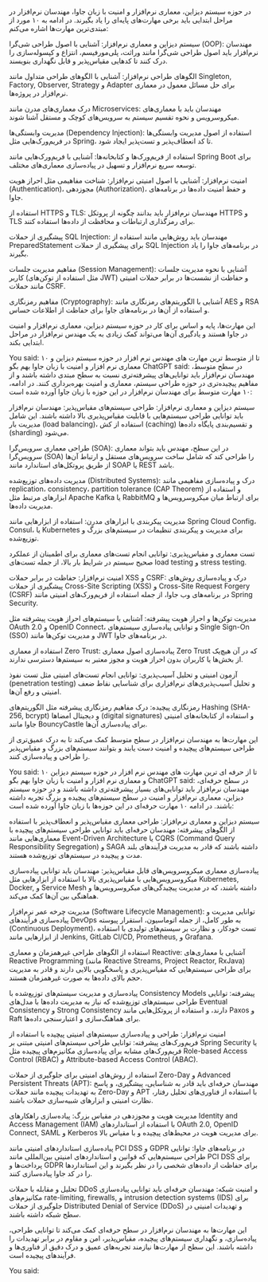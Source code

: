 در حوزه سیستم دیزاین، معماری نرم‌افزار و امنیت با زبان جاوا، مهندسان نرم‌افزار در مراحل ابتدایی باید برخی مهارت‌های پایه‌ای را یاد بگیرند. در ادامه به ۱۰ مورد از مبتدی‌ترین مهارت‌ها اشاره می‌کنم:

سیستم دیزاین و معماری نرم‌افزار:
آشنایی با اصول طراحی شی‌گرا (OOP): مهندسان نرم‌افزار باید اصول طراحی شی‌گرا مانند وراثت، پلی‌مورفیسم، انتزاع و کپسوله‌سازی را درک کنند تا کدهایی مقیاس‌پذیر و قابل نگهداری بنویسند.

الگوهای طراحی نرم‌افزار: آشنایی با الگوهای طراحی متداول مانند Singleton, Factory, Observer, Strategy و Adapter برای حل مسائل معمول در معماری نرم‌افزار در پروژه‌ها.

درک معماری‌های مدرن مانند Microservices: مهندسان باید با معماری‌های میکروسرویس و نحوه تقسیم سیستم به سرویس‌های کوچک و مستقل آشنا شوند.

مدیریت وابستگی‌ها (Dependency Injection): استفاده از اصول مدیریت وابستگی‌ها در فریم‌ورک‌هایی مثل Spring، تا کد انعطاف‌پذیر و تست‌پذیر ایجاد شود.

استفاده از فریم‌ورک‌ها و کتابخانه‌ها: آشنایی با فریم‌ورک‌هایی مانند Spring Boot برای توسعه سریع نرم‌افزار و تسهیل در پیاده‌سازی معماری‌های مختلف.

امنیت نرم‌افزار:
آشنایی با اصول امنیتی نرم‌افزار: شناخت مفاهیمی مثل احراز هویت (Authentication)، مجوزدهی (Authorization)، و حفظ امنیت داده‌ها در برنامه‌های جاوا.

استفاده از HTTPS و TLS: مهندسان نرم‌افزار باید بدانند چگونه از پروتکل HTTPS و TLS برای رمزگذاری ارتباطات و محافظت از داده‌ها استفاده کنند.

پیشگیری از حملات SQL Injection: مهندسان باید روش‌هایی مانند استفاده از PreparedStatement برای پیشگیری از حملات SQL Injection در برنامه‌های جاوا را یاد بگیرند.

مفاهیم مدیریت جلسات (Session Management): آشنایی با نحوه مدیریت جلسات کاربر (مثل استفاده از توکن‌های JWT) و حفاظت از نشست‌ها در برابر حملات امنیتی مانند حملات CSRF.

مفاهیم رمزنگاری (Cryptography): آشنایی با الگوریتم‌های رمزنگاری مانند AES و RSA و استفاده از آن‌ها در برنامه‌های جاوا برای حفاظت از اطلاعات حساس.

این مهارت‌ها، پایه و اساس برای کار در حوزه سیستم دیزاین، معماری نرم‌افزار و امنیت در جاوا هستند و یادگیری آن‌ها می‌تواند کمک زیادی به یک مهندس نرم‌افزار در مراحل ابتدایی بکند.


You said:
۱۰ تا از متوسط ترین مهارت های مهندس نرم افزار در حوزه سیستم دیزاین و معماری نرم افزار و امنیت با زبان جاوا بهم بگو
ChatGPT said:
در سطح متوسط، مهندسان نرم‌افزار باید توانایی‌های پیشرفته‌تری نسبت به سطح مبتدی داشته باشند و از مفاهیم پیچیده‌تری در حوزه طراحی سیستم، معماری و امنیت بهره‌برداری کنند. در ادامه، ۱۰ مهارت متوسط برای مهندسان نرم‌افزار در این حوزه با زبان جاوا آورده شده است:

سیستم دیزاین و معماری نرم‌افزار:
طراحی سیستم‌های مقیاس‌پذیر: مهندسان نرم‌افزار باید توانایی طراحی سیستم‌هایی با قابلیت مقیاس‌پذیری بالا داشته باشند. این شامل مدیریت بار (load balancing)، استفاده از کش (caching) و تقسیم‌بندی پایگاه داده‌ها (sharding) می‌شود.

طراحی معماری سرویس‌گرا (SOA): در این سطح، مهندس باید بتواند معماری سرویس‌گرا (SOA) را طراحی کند که شامل ساخت سرویس‌های مستقل و ارتباط آن‌ها از طریق پروتکل‌های استاندارد مانند SOAP یا REST باشد.

مدیریت داده‌های توزیع‌شده (Distributed Systems): درک و پیاده‌سازی مفاهیمی مانند replication، consistency، partition tolerance (CAP Theorem) و استفاده از ابزارهای مرتبط مثل Apache Kafka یا RabbitMQ برای ارتباط میان میکروسرویس‌ها و مدیریت داده‌ها.

مدیریت پیکربندی با ابزارهای مدرن: استفاده از ابزارهایی مانند Spring Cloud Config، Consul، یا Kubernetes برای مدیریت و پیکربندی تنظیمات در سیستم‌های بزرگ و توزیع‌شده.

تست معماری و مقیاس‌پذیری: توانایی انجام تست‌های معماری برای اطمینان از عملکرد صحیح سیستم در شرایط بار بالا، از جمله تست‌های load testing و stress testing.

امنیت نرم‌افزار:
حفاظت در برابر حملات XSS و CSRF: درک و پیاده‌سازی روش‌های پیشگیری از حملات Cross-Site Scripting (XSS) و Cross-Site Request Forgery (CSRF) در برنامه‌های وب جاوا، از جمله استفاده از فریم‌ورک‌های امنیتی مانند Spring Security.

مدیریت توکن‌ها و احراز هویت پیشرفته: آشنایی با سیستم‌های احراز هویت پیشرفته مثل OAuth 2.0 و OpenID Connect، و توانایی پیاده‌سازی سیستم‌های Single Sign-On (SSO) و مدیریت توکن‌ها مانند JWT در برنامه‌های جاوا.

استفاده از معماری Zero Trust: پیاده‌سازی اصول معماری Zero Trust که در آن هیچ‌یک از بخش‌ها یا کاربران بدون احراز هویت و مجوز معتبر به سیستم‌ها دسترسی ندارند.

آزمون امنیتی و تحلیل آسیب‌پذیری: توانایی انجام تست‌های امنیتی مثل تست نفوذ (penetration testing) و تحلیل آسیب‌پذیری‌های نرم‌افزاری برای شناسایی نقاط ضعف امنیتی و رفع آن‌ها.

رمزنگاری پیچیده: درک مفاهیم رمزنگاری پیشرفته مثل الگوریتم‌های Hashing (SHA-256, bcrypt) و دیجیتال امضاها (digital signatures) و استفاده از کتابخانه‌های امنیتی جاوا مانند BouncyCastle برای پیاده‌سازی آن‌ها.

این مهارت‌ها به مهندسان نرم‌افزار در سطح متوسط کمک می‌کند تا به درک عمیق‌تری از طراحی سیستم‌های پیچیده و امنیت دست یابند و بتوانند سیستم‌های بزرگ و مقیاس‌پذیر را طراحی و پیاده‌سازی کنند.


You said:
۱۰ تا از حرفه ای ترین مهارت های مهندس نرم افزار در حوزه سیستم دیزاین و معماری نرم افزار و امنیت با زبان جاوا بهم بگو
ChatGPT said:
در سطح حرفه‌ای، مهندسان نرم‌افزار باید توانایی‌های بسیار پیشرفته‌تری داشته باشند و در حوزه سیستم دیزاین، معماری نرم‌افزار و امنیت در سطح سیستم‌های پیچیده و بزرگ تجربه داشته باشند. در ادامه ۱۰ مهارت حرفه‌ای در این حوزه‌ها با زبان جاوا آورده شده است:

سیستم دیزاین و معماری نرم‌افزار:
طراحی معماری مقیاس‌پذیر و انعطاف‌پذیر با استفاده از الگوهای پیشرفته: مهندسان حرفه‌ای باید توانایی طراحی سیستم‌های پیچیده با معماری‌هایی مانند Event-Driven Architecture یا CQRS (Command Query Responsibility Segregation) و SAGA داشته باشند که قادر به مدیریت فرآیندهای بلند مدت و پیچیده در سیستم‌های توزیع‌شده هستند.

پیاده‌سازی معماری میکروسرویس‌های قابل مقیاس‌پذیر: مهندسان باید توانایی پیاده‌سازی میکروسرویس‌هایی با مقیاس‌پذیری بالا با استفاده از ابزارهایی مثل Kubernetes, Docker, و Service Mesh داشته باشند، که در مدیریت پیچیدگی‌های میکروسرویس‌ها و هماهنگی بین آن‌ها کمک می‌کند.

مدیریت چرخه عمر نرم‌افزار (Software Lifecycle Management): توانایی مدیریت و پیاده‌سازی فرآیندهای DevOps به طور کامل، از جمله اتوماسیون، استقرار پیوسته (Continuous Deployment)، تست خودکار، و نظارت بر سیستم‌های تولیدی با استفاده از ابزارهایی مانند Jenkins, GitLab CI/CD, Prometheus, و Grafana.

استفاده از الگوهای طراحی غیرهمزمان و معماری Reactive: آشنایی با معماری‌های Reactive Programming (مانند Reactive Streams, Project Reactor, RxJava) برای طراحی سیستم‌هایی که مقیاس‌پذیری و پاسخگویی بالایی دارند و قادر به مدیریت حجم بالای داده‌ها به صورت غیرهمزمان هستند.

پیاده‌سازی و مدیریت سیستم‌های توزیع‌شده با Consistency Models پیشرفته: توانایی طراحی سیستم‌های توزیع‌شده که نیاز به مدیریت داده‌ها با مدل‌های Eventual Consistency و Strong Consistency دارند، و استفاده از پروتکل‌هایی مانند Paxos و Raft برای هماهنگ‌سازی و اعتبارسنجی داده‌ها.

امنیت نرم‌افزار:
طراحی و پیاده‌سازی سیستم‌های امنیتی پیچیده با استفاده از فریم‌ورک‌های پیشرفته: توانایی طراحی سیستم‌های امنیتی مبتنی بر Spring Security یا فریم‌ورک‌های مشابه برای پیاده‌سازی مکانیزم‌های پیچیده مثل Role-based Access Control (RBAC) و Attribute-based Access Control (ABAC).

استفاده از روش‌های امنیتی برای جلوگیری از حملات Zero-Day و Advanced Persistent Threats (APT): مهندسان حرفه‌ای باید قادر به شناسایی، پیشگیری، و پاسخ به تهدیدات پیچیده مانند حملات Zero-Day و APT با استفاده از فناوری‌های تحلیل رفتار، نظارت امنیتی و ابزارهای شبیه‌سازی حملات باشند.

مدیریت هویت و مجوزدهی در مقیاس بزرگ: پیاده‌سازی راهکارهای Identity and Access Management (IAM) با استفاده از استانداردهای OAuth 2.0, OpenID Connect, SAML و Kerberos برای مدیریت هویت در محیط‌های پیچیده و با مقیاس بالا.

پیاده‌سازی استانداردهای امنیتی مانند PCI DSS و GDPR در برنامه‌های جاوا: توانایی طراحی سیستم‌هایی که قوانین و استانداردهای امنیتی بین‌المللی مانند PCI DSS برای پرداخت‌ها و GDPR برای حفاظت از داده‌های شخصی را در نظر بگیرند و این استانداردها را در کد جاوا پیاده‌سازی کنند.

تحلیل و مقابله با حملات DDoS و امنیت شبکه: مهندسان حرفه‌ای باید توانایی پیاده‌سازی مکانیزم‌های rate-limiting, firewalls, و intrusion detection systems (IDS) برای جلوگیری از حملات Distributed Denial of Service (DDoS) و تهدیدات امنیتی در سطح شبکه داشته باشند.

این مهارت‌ها به مهندسان نرم‌افزار در سطح حرفه‌ای کمک می‌کند تا توانایی طراحی، پیاده‌سازی، و نگهداری سیستم‌های پیچیده، مقیاس‌پذیر، امن و مقاوم در برابر تهدیدات را داشته باشند. این سطح از مهارت‌ها نیازمند تجربه‌های عمیق و درک دقیق از فناوری‌ها و فرآیندهای پیچیده است.


You said:
